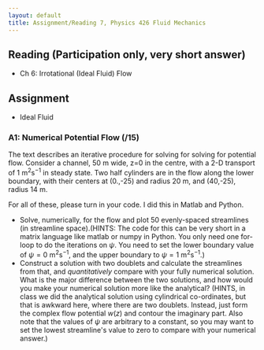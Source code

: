 ```yaml
---
layout: default
title: Assignment/Reading 7, Physics 426 Fluid Mechanics
---
```



## Reading (Participation only, very short answer)

  - Ch 6: Irrotational (Ideal Fluid) Flow


## Assignment

  - Ideal Fluid

### A1: Numerical Potential Flow (/15)

The text describes an iterative procedure for solving for solving for
potential flow.  Consider a channel, 50 m wide, z=0 in the centre,
with a 2-D transport of $1\ \mathrm{m^2s^{-1}}$ in steady state.  Two
half cylinders are in the flow along the lower boundary, with their centers at (0.,-25) and radius 20 m, and (40,-25), radius 14 m.  

For all of these, please turn in your code.  I did this in Matlab and Python.

  - Solve, numerically, for the flow and plot 50 evenly-spaced streamlines (in streamline space).(HINTS: The code for this can be very short in a matrix language like matlab or numpy in Python.  You only need one for-loop to do the iterations on $\psi$. You need to set the lower boundary value of $\psi=0 \ \mathrm{m^2s^{-1}}$, and the upper boundary to $\psi=1\ \mathrm{m^2s^{-1}}$.)
  - Construct a solution with two doublets and calculate
    the streamlines from that, and *quantitatively* compare with your fully numerical solution.  What is the major difference between the two solutions, and how would you  make your numerical solution more like the analytical? (HINTS, in class we did the analytical solution using cylindrical co-ordinates, but that is awkward here, where there are two doublets.  Instead, just form the complex flow potential $w(z)$ and contour the imaginary part.  Also note that the  values of $\psi$ are arbitrary to a constant, so you may want to set the lowest streamline's value to zero to compare with your numerical answer.)
